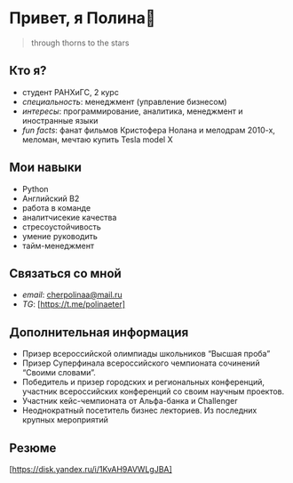 # Привет, я Полина👋

> through thorns to the stars

## Кто я?
- студент РАНХиГС, 2 курс
- *специальность*: менеджмент (управление бизнесом)
- *интересы*: программирование, аналитика, менеджмент и иностранные языки
- *fun facts*: фанат фильмов Кристофера Нолана и мелодрам 2010-х, меломан, мечтаю купить Tesla model X 


## Мои навыки
- Python
- Английский B2
- работа в команде
- аналитчисекие качества
- стресоустойчивость
- умение руководить
- тайм-менеджмент

## Связаться со мной
- *email*: cherpolinaa@mail.ru
- *TG*: [https://t.me/polinaeter]

## Дополнительная информация
- Призер всероссийской олимпиады школьников “Высшая проба”
- Призер Суперфинала всероссийского чемпионата сочинений “Своими словами”.
- Победитель и призер городских и региональных конференций, участник всероссийских конференций со своим научным проектов.
- Участник кейс-чемпионата от Альфа-банка и Challenger
- Неоднократный посетитель бизнес лекториев. Из последних крупных мероприятий 

## Резюме 
[https://disk.yandex.ru/i/1KvAH9AVWLgJBA]

